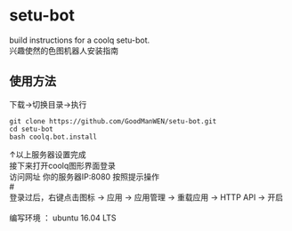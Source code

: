# setu-bot
build instructions for a coolq setu-bot. <br>
兴趣使然的色图机器人安装指南

## 使用方法
下载->切换目录->执行
```
git clone https://github.com/GoodManWEN/setu-bot.git
cd setu-bot
bash coolq.bot.install
```
↑以上服务器设置完成 <br>
接下来打开coolq图形界面登录 <br>
访问网址 你的服务器IP:8080 按照提示操作 <br>
\# <br>
登录过后，右键点击图标 -> 应用 -> 应用管理 -> 重载应用 -> HTTP API -> 开启 <br>
<br>
编写环境 ： ubuntu 16.04 LTS
